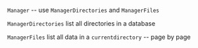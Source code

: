 `Manager` -- use `ManagerDirectories` and `ManagerFiles`

`ManagerDirectories` list all directories in a database

`ManagerFiles` list all data in a `currentdirectory` -- page by page
